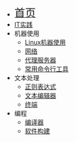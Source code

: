 * [<font size=5>首页</font>](/)
* [IT实践](/IT-practice/)
* 机器使用
  * [Linux机器使用](/IT-practice/linux)
  * [网络](/IT-practice/network)
  * [代理服务器](./proxy)
  * [常用命令行工具](/IT-practice/tools)
* 文本处理
  * [正则表达式](/IT-practice/regex)
  * [文本编辑器](/IT-practice/editors)
  * [终端](/IT-practice/terminal)
* 编程
  * [编译器](/IT-practice/compile)
  * [软件构建](/IT-practice/build)
